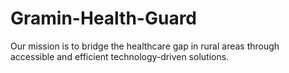 # Gramin-Health-Guard
Our mission is to bridge the healthcare gap in rural areas through accessible and efficient technology-driven solutions.
